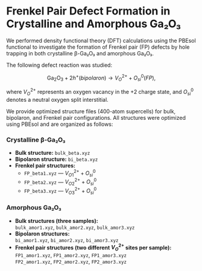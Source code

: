 # Frenkel Pair Defect Formation in Crystalline and Amorphous Ga₂O₃

We performed density functional theory (DFT) calculations using the PBEsol functional to investigate the formation of Frenkel pair (FP) defects by hole trapping in both crystalline β-Ga₂O₃ and amorphous Ga₂O₃.

The following defect reaction was studied:

$$
\mathrm{Ga_2O_3} + 2h^+ (bipolaron) \rightarrow V_O^{2+} + O_{si}^0 (FP),
$$

where $V_O^{2+}$ represents an oxygen vacancy in the +2 charge state, and $O_{si}^0$ denotes a neutral oxygen split interstitial.

We provide optimized structure files (400-atom supercells) for bulk, bipolaron, and Frenkel pair configurations. All structures were optimized using PBEsol and are organized as follows:

### Crystalline β-Ga₂O₃
- **Bulk structure:** `bulk_beta.xyz`
- **Bipolaron structure:** `bi_beta.xyz`
- **Frenkel pair structures:**
  - `FP_beta1.xyz` — $V_{O1}^{2+} + O_{si}^0$
  - `FP_beta2.xyz` — $V_{O2}^{2+} + O_{si}^0$
  - `FP_beta3.xyz` — $V_{O3}^{2+} + O_{si}^0$

### Amorphous Ga₂O₃
- **Bulk structures (three samples):**  
  `bulk_amor1.xyz`, `bulk_amor2.xyz`, `bulk_amor3.xyz`
- **Bipolaron structures:**  
  `bi_amor1.xyz`, `bi_amor2.xyz`, `bi_amor3.xyz`
- **Frenkel pair structures (two different $V_O^{2+}$ sites per sample):**  
  `FP1_amor1.xyz`, `FP1_amor2.xyz`, `FP1_amor3.xyz`  
  `FP2_amor1.xyz`, `FP2_amor2.xyz`, `FP2_amor3.xyz`
